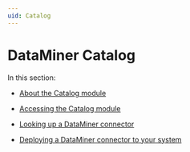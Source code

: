 ```yaml
---
uid: Catalog
---
```


# DataMiner Catalog

In this section:

- [About the Catalog module](xref:About_the_Catalog_module)

- [Accessing the Catalog module](xref:Accessing_the_Catalog_module)

- [Looking up a DataMiner connector](xref:Looking_up_a_DataMiner_connector)

- [Deploying a DataMiner connector to your system](xref:Deploying_A_DataMiner_Connector_to_your_system)
